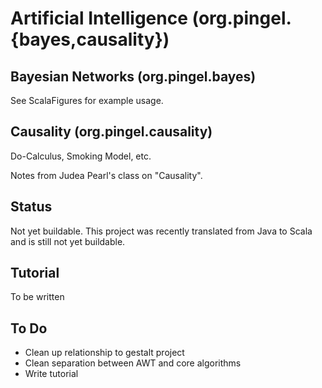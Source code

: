 
Artificial Intelligence (org.pingel.{bayes,causality})
======================================================

Bayesian Networks (org.pingel.bayes)
------------------------------------

See ScalaFigures for example usage.


Causality (org.pingel.causality)
--------------------------------

Do-Calculus, Smoking Model, etc.

Notes from Judea Pearl's class on "Causality".


Status
------

Not yet buildable.
This project was recently translated from Java to Scala and is still not yet buildable.


Tutorial
--------

To be written


To Do
-----

* Clean up relationship to gestalt project
* Clean separation between AWT and core algorithms
* Write tutorial



